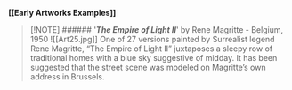 **[[Early Artworks Examples]]**

>[!NOTE] ###### '***The Empire of Light II***' by Rene Magritte
> \- Belgium, 1950
> ![[Art25.jpg]]
> One of 27 versions painted by Surrealist legend Rene Magritte, “The Empire of Light II” juxtaposes a sleepy row of traditional homes with a blue sky suggestive of midday. It has been suggested that the street scene was modeled on Magritte’s own address in Brussels.